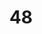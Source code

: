 ---
title: "48"
imageurl: "../src/content/assets/48.webp"
dwnurl: "https://imgs1.thamizhnation.org/48.jpg"
tags: ['thalaivar']
---